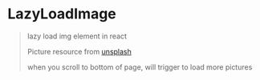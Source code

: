 # LazyLoadImage
> lazy load img element in react
> 
> Picture resource from [unsplash](https://stackblitz.com/edit/unsplash-js-javascript-tltpzm?file=src%2Findex.js)
>
> when you scroll to bottom of page, will trigger to load more pictures
